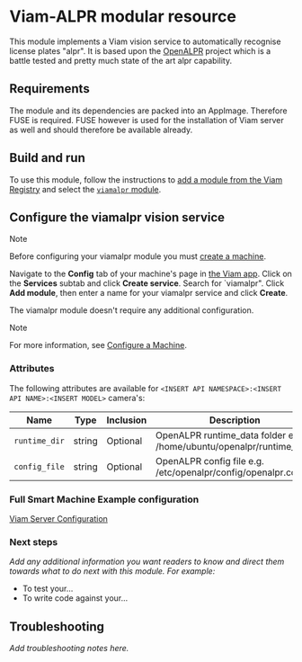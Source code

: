# Viam-ALPR modular resource

This module implements a Viam vision service to automatically recognise license plates "alpr". It is based upon the [OpenALPR](https://github.com/openalpr) project which is a battle tested and pretty much state of the art alpr capability.

## Requirements

The module and its dependencies are packed into an AppImage. Therefore FUSE is required. FUSE however is used for the installation of Viam server as well and should therefore be available already.

## Build and run

To use this module, follow the instructions to [add a module from the Viam Registry](https://docs.viam.com/registry/configure/#add-a-modular-resource-from-the-viam-registry) and select the [`viamalpr` module](https://app.viam.com/module/viam-soleng/viamalpr).

## Configure the viamalpr vision service

> [!NOTE]
> Before configuring your viamalpr module you must [create a machine](https://docs.viam.com/manage/fleet/machines/#add-a-new-machine).

Navigate to the **Config** tab of your machine's page in [the Viam app](https://app.viam.com/).
Click on the **Services** subtab and click **Create service**.
Search for `viamalpr".
Click **Add module**, then enter a name for your viamalpr service and click **Create**.

The viamalpr module doesn't require any additional configuration.

> [!NOTE]
> For more information, see [Configure a Machine](https://docs.viam.com/manage/configuration/).

### Attributes

The following attributes are available for `<INSERT API NAMESPACE>:<INSERT API NAME>:<INSERT MODEL>` camera's:

| Name    | Type   | Inclusion    | Description |
| ------- | ------ | ------------ | ----------- |
| `runtime_dir` | string | Optional | OpenALPR runtime_data folder e.g. /home/ubuntu/openalpr/runtime_data|
| `config_file` | string | Optional     | OpenALPR config file e.g. /etc/openalpr/config/openalpr.conf        |

### Full Smart Machine Example configuration

[Viam Server Configuration](config-run.json)

### Next steps

_Add any additional information you want readers to know and direct them towards what to do next with this module._
_For example:_

- To test your...
- To write code against your...

## Troubleshooting

_Add troubleshooting notes here._
